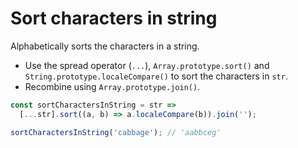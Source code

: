 # Sort characters in string

Alphabetically sorts the characters in a string.

* Use the spread operator (`...`), `Array.prototype.sort()` and `String.prototype.localeCompare()` to sort the characters in `str`.
* Recombine using `Array.prototype.join()`.

```js
const sortCharactersInString = str =>
  [...str].sort((a, b) => a.localeCompare(b)).join('');
```

```js
sortCharactersInString('cabbage'); // 'aabbceg'
```
